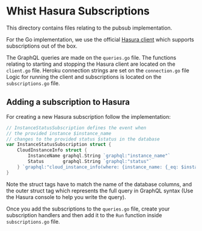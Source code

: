 # Whist Hasura Subscriptions

This directory contains files relating to the pubsub implementation.

For the Go implementation, we use the official [Hasura client](https://github.com/hasura/go-graphql-client) which supports subscriptions out of the box.

The GraphQL queries are made on the `queries.go` file.
The functions relating to starting and stopping the Hasura client are located on the `client.go` file.
Heroku connection strings are set on the `connection.go` file
Logic for running the client and subscriptions is located on the `subscriptions.go` file.

## Adding a subscription to Hasura

For creating a new Hasura subscription follow the implementation:

```go
// InstanceStatusSubscription defines the event when
// the provided instance $instance_name
// changes to the provided status $status in the database
var InstanceStatusSubscription struct {
	CloudInstanceInfo struct {
		InstanceName graphql.String `graphql:"instance_name"`
		Status       graphql.String `graphql:"status"`
	} `graphql:"cloud_instance_info(where: {instance_name: {_eq: $instance_name}, _and: {status: {_eq: $status}}})"`
}
```

Note the struct tags have to match the name of the database columns, and the outer struct tag which represents the full query in GraphQL syntax (Use the Hasura console to help you write the query).

Once you add the subscriptions to the `queries.go` file, create your subscription handlers and then add it to the `Run` function inside `subscriptions.go` file.
